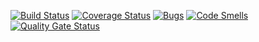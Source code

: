 [![Build Status](https://travis-ci.com/Bloody121/Tetsting2.svg?branch=master)](https://travis-ci.com/Bloody121/Tetsting2)
[![Coverage Status](https://coveralls.io/repos/github/Bloody121/Tetsting2/badge.svg)](https://coveralls.io/github/Bloody121/Tetsting2)
[![Bugs](https://sonarcloud.io/api/project_badges/measure?project=Bloody121_Tetsting2&metric=bugs)](https://sonarcloud.io/dashboard?id=Bloody121_Tetsting2)
[![Code Smells](https://sonarcloud.io/api/project_badges/measure?project=Bloody121_Tetsting2&metric=code_smells)](https://sonarcloud.io/dashboard?id=Bloody121_Tetsting2)
[![Quality Gate Status](https://sonarcloud.io/api/project_badges/measure?project=Bloody121_Tetsting2&metric=alert_status)](https://sonarcloud.io/dashboard?id=Bloody121_Tetsting2)

